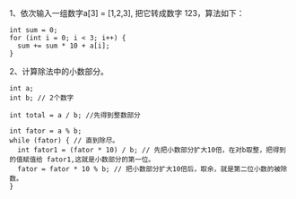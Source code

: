 1、依次输入一组数字a[3] = [1,2,3], 把它转成数字 123，算法如下：
```
int sum = 0;
for (int i = 0; i < 3; i++) {
  sum += sum * 10 + a[i];
}
```

2、计算除法中的小数部分。

```
int a;
int b; // 2个数字

int total = a / b; //先得到整数部分

int fator = a % b;
while (fator) { // 直到除尽。
  int fator1 = (fator * 10) / b; // 先把小数部分扩大10倍，在对b取整，把得到的值赋值给 fator1,这就是小数部分的第一位。
  fator = fator * 10 % b; // 把小数部分扩大10倍后，取余，就是第二位小数的被除数。
}
```
